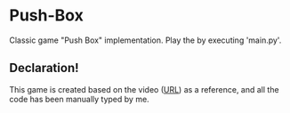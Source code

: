 # Push-Box
Classic game "Push Box" implementation. Play the by executing 'main.py'.

## Declaration! 
This game is created based on the video ([URL](https://www.bilibili.com/video/BV1Aw411Q73M/?spm_id_from=333.337.search-card.all.click&vd_source=5f222ca5ccd192268ccc6adc1f1dea25)) as a reference, and all the code has been manually typed by me.
